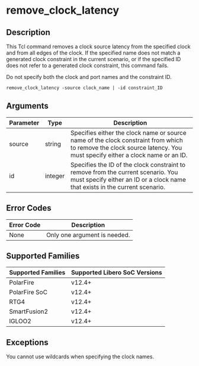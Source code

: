 # remove_clock_latency

## Description 

This Tcl command removes a clock source latency from the specified clock and from all edges of the clock. If the specified name does not match a generated clock constraint in the current scenario, or if the specified ID does not refer to a generated clock constraint, this command fails.

Do not specify both the clock and port names and the constraint ID.

```
remove_clock_latency -source clock_name | -id constraint_ID
```

## Arguments 

|Parameter|Type|Description|
|---------|----|-----------|
|source|string|Specifies either the clock name or source name of the clock constraint from which to remove the clock source latency. You must specify either a clock name or an ID.|
|id|integer|Specifies the ID of the clock constraint to remove from the current scenario. You must specify either an ID or a clock name that exists in the current scenario.|

## Error Codes 

|Error Code|Description|
|----------|-----------|
|None|Only one argument is needed.|

## Supported Families 

|Supported Families|Supported Libero SoC Versions|
|------------------|-----------------------------|
|PolarFire|v12.4+|
|PolarFire SoC|v12.4+|
|RTG4|v12.4+|
|SmartFusion2|v12.4+|
|IGLOO2|v12.4+|

## Exceptions 

You cannot use wildcards when specifying the clock names.

